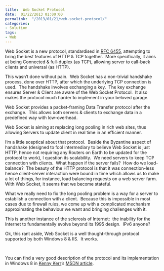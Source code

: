 ```yaml
---
title:  Web Socket Protocol
date:  01/22/2013 01:00:00
permalink:  "/2013/01/21/web-socket-protocol/"
categories:
- Solution
tags:
- Web
---
```

<p>Web Socket is a new protocol, standardised in <a href="http://tools.ietf.org/html/rfc6455">RFC 6455</a>, attempting to bring the best features of HTTP &amp; TCP together.&#160; More specifically, it aims at being Connected &amp; full-duplex (as TCP), allowing server to call-back clients and universal (as HTTP).</p>  <p>This wasn’t done without pain.&#160; Web Socket has a non-trivial handshake process, done over HTTP, after which the underlying TCP connection is used.&#160; The handshake involves exchanging a key.&#160; The key exchange ensures Server &amp; Client are aware of the Web Socket Protocol.&#160; It also makes the protocol much harder to implement in your beloved garage.</p>  <p>Web Socket provides a packet-framing Data Transfer protocol after the exchange.&#160; This allows both servers &amp; clients to exchange data in a predefined way with low-overhead.</p>  <p>Web Socket is aiming at replacing long pooling in rich web sites, thus allowing Servers to update client in real time in an efficient manner.</p>  <p>I’m a little sceptical about that protocol.&#160; Beside the Byzantine aspect of handshake (designed to fool intermediary to believe Web Socket is just HTTP, hence not requiring any Routers on Earth to be updated for the protocol to work), I question its scalability.&#160; We need servers to keep TCP connection with clients.&#160; What happen if the server fails?&#160; How do we load-balance?&#160; The beauty of the HTTP protocol is that it was connection-less hence client-server interaction were bound in time which allows us to make a lot of things, for instance, load balancing requests on a web server farm.&#160; With Web Socket, it seems that we become stateful.</p>  <p>What we really need to fix the long pooling problem is a way for a server to establish a connection with a client.&#160; Because this is impossible in most cases due to firewall rules, we come up with a complicated mechanism approximating the behaviour we want and bringing challenges with it.</p>  <p>This is another instance of the sclerosis of Internet:&#160; the inability for the Internet to fundamentally evolve beyond its 1995 design.&#160; IPv6 anyone?</p>  <p>Ok, this rant aside, Web Socket is a well thought-through protocol supported by both Windows 8 &amp; IIS.&#160; It works.</p>  <p>&#160;</p>  <p>You can find a very good description of the protocol and its implementation in Windows 8 in <a href="http://kennykerr.ca/">Kenny Kerr</a>’s <a href="http://msdn.microsoft.com/en-us/magazine/jj863133.aspx">MSDN article</a>.</p>